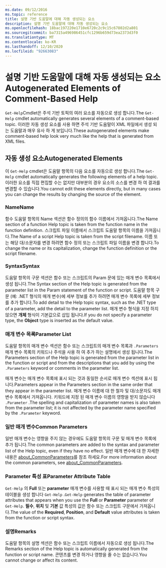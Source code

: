```yaml
---
ms.date: 09/12/2016
ms.topic: reference
title: 설명 기반 도움말에 대해 자동 생성되는 요소
description: 설명 기반 도움말에 대해 자동 생성되는 요소
ms.openlocfilehash: 18bac197220e1710e6720c2c9c15c67802d2a801
ms.sourcegitcommit: ba7315a496986451cfc1296b659d73ea2373d3f0
ms.translationtype: MT
ms.contentlocale: ko-KR
ms.lasthandoff: 12/10/2020
ms.locfileid: "92663083"
---
```

# <a name="autogenerated-elements-of-comment-based-help"></a><span data-ttu-id="7ba0b-103">설명 기반 도움말에 대해 자동 생성되는 요소</span><span class="sxs-lookup"><span data-stu-id="7ba0b-103">Autogenerated Elements of Comment-Based Help</span></span>

<span data-ttu-id="7ba0b-104">`Get-Help`Cmdlet은 주석 기반 토픽의 여러 요소를 자동으로 생성 합니다.</span><span class="sxs-lookup"><span data-stu-id="7ba0b-104">The `Get-Help` cmdlet automatically generates several elements of a comment-based topic.</span></span> <span data-ttu-id="7ba0b-105">이러한 자동 생성 요소를 사용 하면 주석 기반 도움말이 XML 파일에서 생성 되는 도움말과 매우 유사 하 게 보입니다.</span><span class="sxs-lookup"><span data-stu-id="7ba0b-105">These autogenerated elements make comment-based help look very much like the help that is generated from XML files.</span></span>

## <a name="autogenerated-elements"></a><span data-ttu-id="7ba0b-106">자동 생성 요소</span><span class="sxs-lookup"><span data-stu-id="7ba0b-106">Autogenerated Elements</span></span>

<span data-ttu-id="7ba0b-107">이 `Get-Help` cmdlet은 도움말 항목의 다음 요소를 자동으로 생성 합니다.</span><span class="sxs-lookup"><span data-stu-id="7ba0b-107">The `Get-Help` cmdlet automatically generates the following elements of a help topic.</span></span> <span data-ttu-id="7ba0b-108">이러한 요소를 직접 편집할 수는 없지만 대부분의 경우 요소의 소스를 변경 하 여 결과를 변경할 수 있습니다.</span><span class="sxs-lookup"><span data-stu-id="7ba0b-108">You cannot edit these elements directly, but in many cases you can change the results by changing the source of the element.</span></span>

### <a name="name"></a><span data-ttu-id="7ba0b-109">Name</span><span class="sxs-lookup"><span data-stu-id="7ba0b-109">Name</span></span>

<span data-ttu-id="7ba0b-110">함수 도움말 항목의 Name 섹션은 함수 정의의 함수 이름에서 가져옵니다.</span><span class="sxs-lookup"><span data-stu-id="7ba0b-110">The Name section of a function Help topic is taken from the function name in the function definition.</span></span> <span data-ttu-id="7ba0b-111">스크립트 파일 이름에서 스크립트 도움말 항목의 이름을 가져옵니다.</span><span class="sxs-lookup"><span data-stu-id="7ba0b-111">The Name of a script Help topic is taken from the script filename.</span></span> <span data-ttu-id="7ba0b-112">이름 또는 해당 대/소문자를 변경 하려면 함수 정의 또는 스크립트 파일 이름을 변경 합니다.</span><span class="sxs-lookup"><span data-stu-id="7ba0b-112">To change the name or its capitalization, change the function definition or the script filename.</span></span>

### <a name="syntax"></a><span data-ttu-id="7ba0b-113">Syntax</span><span class="sxs-lookup"><span data-stu-id="7ba0b-113">Syntax</span></span>

<span data-ttu-id="7ba0b-114">도움말 항목의 구문 섹션은 함수 또는 스크립트의 Param 문에 있는 매개 변수 목록에서 생성 됩니다.</span><span class="sxs-lookup"><span data-stu-id="7ba0b-114">The Syntax section of the Help topic is generated from the parameter list in the Param statement of the function or script.</span></span> <span data-ttu-id="7ba0b-115">도움말 항목 구문 (예: .NET 형식의 매개 변수)에 세부 정보를 추가 하려면 매개 변수 목록에 세부 정보를 추가 합니다.</span><span class="sxs-lookup"><span data-stu-id="7ba0b-115">To add detail to the Help topic syntax, such as the .NET type of a parameter, add the detail to the parameter list.</span></span> <span data-ttu-id="7ba0b-116">매개 변수 형식을 지정 하지 않으면 **개체** 형식이 기본값으로 삽입 됩니다.</span><span class="sxs-lookup"><span data-stu-id="7ba0b-116">If you do not specify a parameter type, the **Object** type is inserted as the default value.</span></span>

### <a name="parameter-list"></a><span data-ttu-id="7ba0b-117">매개 변수 목록</span><span class="sxs-lookup"><span data-stu-id="7ba0b-117">Parameter List</span></span>

<span data-ttu-id="7ba0b-118">도움말 항목의 매개 변수 섹션은 함수 또는 스크립트의 매개 변수 목록과 `.Parameters` 매개 변수 목록의 키워드나 주석을 사용 하 여 추가 하는 설명에서 생성 됩니다.</span><span class="sxs-lookup"><span data-stu-id="7ba0b-118">The Parameters section of the Help topic is generated from the parameter list in the function or script and from the descriptions that you add by using the `.Parameters` keyword or comments in the parameter list.</span></span>

<span data-ttu-id="7ba0b-119">매개 변수는 매개 변수 목록에 표시 되는 것과 동일한 순서로 매개 변수 섹션에 표시 됩니다.</span><span class="sxs-lookup"><span data-stu-id="7ba0b-119">Parameters appear in the Parameters section in the same order that they appear in the parameter list.</span></span> <span data-ttu-id="7ba0b-120">매개 변수 이름에 대 한 철자 및 대/소문자도 매개 변수 목록에서 가져옵니다. 키워드에 지정 된 매개 변수 이름의 영향을 받지 않습니다 `.Parameter` .</span><span class="sxs-lookup"><span data-stu-id="7ba0b-120">The spelling and capitalization of parameter names is also taken from the parameter list; it is not affected by the parameter name specified by the `.Parameter` keyword.</span></span>

### <a name="common-parameters"></a><span data-ttu-id="7ba0b-121">일반 매개 변수</span><span class="sxs-lookup"><span data-stu-id="7ba0b-121">Common Parameters</span></span>

<span data-ttu-id="7ba0b-122">일반 매개 변수는 영향을 주지 않는 경우에도 도움말 항목의 구문 및 매개 변수 목록에 추가 됩니다.</span><span class="sxs-lookup"><span data-stu-id="7ba0b-122">The common parameters are added to the syntax and parameter list of the Help topic, even if they have no effect.</span></span> <span data-ttu-id="7ba0b-123">일반 매개 변수에 대 한 자세한 내용은 [about_CommonParameters](/powershell/module/microsoft.powershell.core/about/about_commonparameters)를 참조 하세요.</span><span class="sxs-lookup"><span data-stu-id="7ba0b-123">For more information about the common parameters, see [about_CommonParameters](/powershell/module/microsoft.powershell.core/about/about_commonparameters).</span></span>

### <a name="parameter-attribute-table"></a><span data-ttu-id="7ba0b-124">Parameter 특성 표</span><span class="sxs-lookup"><span data-stu-id="7ba0b-124">Parameter Attribute Table</span></span>

<span data-ttu-id="7ba0b-125">`Get-Help` 의 **Full** 또는 **parameter** 매개 변수를 사용할 때 표시 되는 매개 변수 특성의 테이블을 생성 합니다 `Get-Help` .</span><span class="sxs-lookup"><span data-stu-id="7ba0b-125">`Get-Help` generates the table of parameter attributes that appears when you use the **Full** or **Parameter** parameter of `Get-Help`.</span></span> <span data-ttu-id="7ba0b-126">**필수**, **위치** 및 **기본** 값 특성의 값은 함수 또는 스크립트 구문에서 가져옵니다.</span><span class="sxs-lookup"><span data-stu-id="7ba0b-126">The value of the **Required**, **Position**, and **Default** value attributes is taken from the function or script syntax.</span></span>

### <a name="remarks"></a><span data-ttu-id="7ba0b-127">설명</span><span class="sxs-lookup"><span data-stu-id="7ba0b-127">Remarks</span></span>

<span data-ttu-id="7ba0b-128">도움말 항목의 설명 섹션은 함수 또는 스크립트 이름에서 자동으로 생성 됩니다.</span><span class="sxs-lookup"><span data-stu-id="7ba0b-128">The Remarks section of the Help topic is automatically generated from the function or script name.</span></span>
<span data-ttu-id="7ba0b-129">콘텐츠를 변경 하거나 영향을 줄 수는 없습니다.</span><span class="sxs-lookup"><span data-stu-id="7ba0b-129">You cannot change or affect its content.</span></span>
